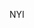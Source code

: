 NYI
<!---
gharne/gharne is a ✨ special ✨ repository because its `README.md` (this file) appears on your GitHub profile.
You can click the Preview link to take a look at your changes.
--->
